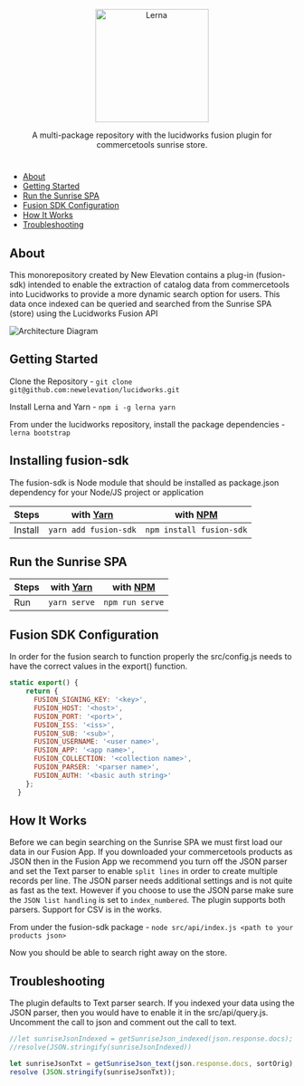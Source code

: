 

<p align="center">
  <img alt="Lerna" src="https://avatars1.githubusercontent.com/u/47536745?s=200&v=4" width="200">
</p>

<p align="center">
  A multi-package repository with the lucidworks fusion plugin for commercetools sunrise store.
</p>

#

- [About](#about)
- [Getting Started](#getting-started)
- [Run the Sunrise SPA](#run-the-sunrise-spa)
- [Fusion SDK Configuration](#fusion-sdk-configuration)
- [How It Works](#how-it-works)
- [Troubleshooting](#troubleshooting)

## About

<p>This monorepository created by New Elevation contains a plug-in (fusion-sdk) intended to enable the extraction of catalog data from commercetools into Lucidworks to provide a more dynamic search option for users.  This data once indexed can be queried and searched from the Sunrise SPA (store) using the Lucidworks Fusion API
</p>

<p>
  <img alt="Architecture Diagram" src="https://user-images.githubusercontent.com/6887820/100938471-92168980-34a9-11eb-8344-b9cd6e7c5b3a.png">
</p>

## Getting Started
Clone the Repository - `git clone git@github.com:newelevation/lucidworks.git`

Install Lerna and Yarn - `npm i -g lerna yarn`

From under the lucidworks repository, install the package dependencies - `lerna bootstrap`

## Installing fusion-sdk
The fusion-sdk is Node module that should be installed as package.json dependency for your Node/JS project or application

Steps   | with [Yarn](https://yarnpkg.com/)  | with [NPM](https://www.npmjs.com/) |
------- | ---------------------------------- | ---------------------------------- |
Install | `yarn add fusion-sdk`              | `npm install fusion-sdk`           |

## Run the Sunrise SPA

Steps   | with [Yarn](https://yarnpkg.com/)  | with [NPM](https://www.npmjs.com/) |
------- | ---------------------------------- | ---------------------------------- |
Run     | `yarn serve`                       | `npm run serve`                    |

## Fusion SDK Configuration

In order for the fusion search to function properly the src/config.js needs to have the correct values in the export() function.

```javascript
static export() {
    return {
      FUSION_SIGNING_KEY: '<key>',
      FUSION_HOST: '<host>',
      FUSION_PORT: '<port>',
      FUSION_ISS: '<iss>',
      FUSION_SUB: '<sub>',
      FUSION_USERNAME: '<user name>',
      FUSION_APP: '<app name>',
      FUSION_COLLECTION: '<collection name>',
      FUSION_PARSER: '<parser name>',
      FUSION_AUTH: '<basic auth string>'
    };
  }
  ```
  ## How It Works

  Before we can begin searching on the Sunrise SPA we must first load our data in our Fusion App.  If you downloaded your commercetools products as JSON then in the Fusion App we recommend you turn off the JSON parser and set the Text parser to enable `split lines` in order to create multiple records per line.  The JSON parser needs additional settings and is not quite as fast as the text.  However if you choose to use the JSON parse make sure the `JSON list handling` is set to `index_numbered`.  The plugin supports both parsers.  Support for CSV is in the works.

  From under the fusion-sdk package - `node src/api/index.js <path to your products json>`

  Now you should be able to search right away on the store.

  ## Troubleshooting

  The plugin defaults to Text parser search.  If you indexed your data using the JSON parser, then you would have to enable it in the src/api/query.js.  Uncomment the call to json and comment out the call to text.

  ```javascript
//let sunriseJsonIndexed = getSunriseJson_indexed(json.response.docs);
//resolve(JSON.stringify(sunriseJsonIndexed))

let sunriseJsonTxt = getSunriseJson_text(json.response.docs, sortOrig);
resolve (JSON.stringify(sunriseJsonTxt));
```















